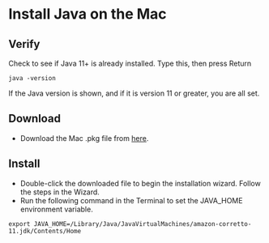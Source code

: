 # Install Java on the Mac

## Verify
Check to see if Java 11+ is already installed. Type this, then press Return

```
java -version
```

If the Java version is shown, and if it is version 11 or greater, you are all set.

## Download

* Download the Mac .pkg file from [here](https://corretto.aws/downloads/latest/amazon-corretto-11-x64-macos-jdk.pkg).

## Install

* Double-click the downloaded file to begin the installation wizard. Follow the steps in the Wizard.
* Run the following command in the Terminal to set the JAVA_HOME environment variable.

```
export JAVA_HOME=/Library/Java/JavaVirtualMachines/amazon-corretto-11.jdk/Contents/Home
```